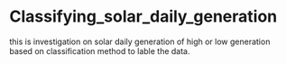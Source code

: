 # Classifying_solar_daily_generation
this is investigation on solar daily generation of high or low generation based on classification method to lable the data.
